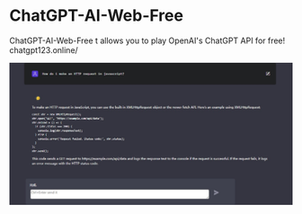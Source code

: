 # ChatGPT-AI-Web-Free
ChatGPT-AI-Web-Free t allows you to play OpenAI's ChatGPT API for free!
chatgpt123.online/

<img src="https://github.com/LearnLan/ChatGPT-AI-Web-Free/blob/main/screen.jpg">

